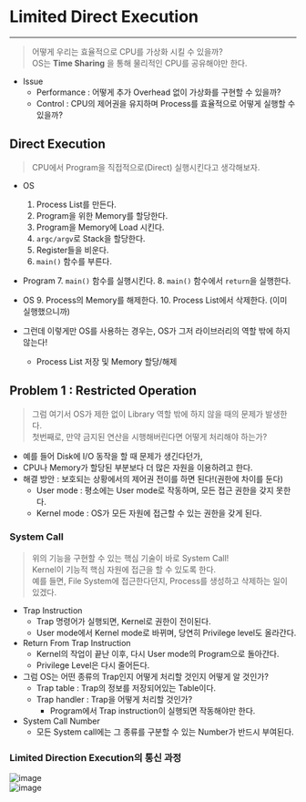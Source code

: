 # Limited Direct Execution
---
> 어떻게 우리는 효율적으로 CPU를 가상화 시킬 수 있을까?  
> OS는 __Time Sharing__ 을 통해 물리적인 CPU를 공유해야만 한다.  
- Issue
  - Performance : 어떻게 추가 Overhead 없이 가상화를 구현할 수 있을까?
  - Control : CPU의 제어권을 유지하며 Process를 효율적으로 어떻게 실행할 수 있을까?

## Direct Execution
> CPU에서 Program을 직접적으로(Direct) 실행시킨다고 생각해보자.
- OS
  1. Process List를 만든다.
  2. Program을 위한 Memory를 할당한다.
  3. Program을 Memory에 Load 시킨다.
  4. ```argc/argv```로 Stack을 할당한다.
  5. Register들을 비운다.
  6. ```main()``` 함수를 부른다.
- Program
  7. ```main()``` 함수를 실행시킨다.
  8. ```main()``` 함수에서 ```return```을 실행한다.
- OS
  9. Process의 Memory를 해제한다.
  10. Process List에서 삭제한다. (이미 실행했으니까)

- 그런데 이렇게만 OS를 사용하는 경우는, OS가 그저 라이브러리의 역할 밖에 하지 않는다!
  - Process List 저장 및 Memory 할당/해제

## Problem 1 : Restricted Operation
> 그럼 여기서 OS가 제한 없이 Library 역할 밖에 하지 않을 때의 문제가 발생한다.  
> 첫번째로, 만약 금지된 연산을 시행해버린다면 어떻게 처리해야 하는가?  

- 예를 들어 Disk에 I/O 동작을 할 때 문제가 생긴다던가,
- CPU나 Memory가 할당된 부분보다 더 많은 자원을 이용하려고 한다.
- 해결 방안 : 보호되는 상황에서의 제어권 전이를 하면 된다!(권한에 차이를 둔다)
  - User mode : 평소에는 User mode로 작동하며, 모든 접근 권한을 갖지 못한다.
  - Kernel mode : OS가 모든 자원에 접근할 수 있는 권한을 갖게 된다.

### System Call
> 위의 기능을 구현할 수 있는 핵심 기술이 바로 System Call!  
> Kernel이 기능적 핵심 자원에 접근을 할 수 있도록 한다.  
> 예를 들면, File System에 접근한다던지, Process를 생성하고 삭제하는 일이 있겠다.  

- Trap Instruction
  - Trap 명령어가 실행되면, Kernel로 권한이 전이된다.
  - User mode에서 Kernel mode로 바뀌며, 당연히 Privilege level도 올라간다.
- Return From Trap Instruction
  - Kernel의 작업이 끝난 이후, 다시 User mode의 Program으로 돌아간다.
  - Privilege Level은 다시 줄어든다.
- 그럼 OS는 어떤 종류의 Trap인지 어떻게 처리할 것인지 어떻게 알 것인가?
  - Trap table : Trap의 정보를 저장되어있는 Table이다.
  - Trap handler : Trap을 어떻게 처리할 것인가?
    - Program에서 Trap instruction이 실행되면 작동해야만 한다.
- System Call Number
  - 모든 System call에는 그 종류를 구분할 수 있는 Number가 반드시 부여된다.

### Limited Direction Execution의 통신 과정  
![image](https://user-images.githubusercontent.com/71700079/158307460-4761a6f8-5cf0-4a96-9ca8-48285cdba0a1.png)  
![image](https://user-images.githubusercontent.com/71700079/158307743-03687c04-eabd-4700-a03c-ee9677bdaf9f.png)  


